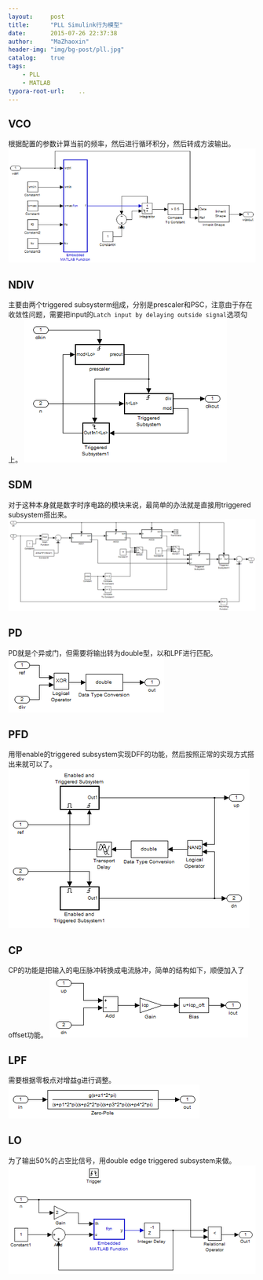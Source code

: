 ```yaml
---
layout:     post
title:      "PLL Simulink行为模型"
date:       2015-07-26 22:37:38
author:     "MaZhaoxin"
header-img: "img/bg-post/pll.jpg"
catalog:    true
tags:
    - PLL
    - MATLAB
typora-root-url:	..
---
```


## VCO
根据配置的参数计算当前的频率，然后进行循环积分，然后转成方波输出。
![](/img/in-post/2015-07-26-PLL_Simulink_Behavior_Model.assets/VCO.png)

## NDIV
主要由两个triggered subsysterm组成，分别是prescaler和PSC，注意由于存在收敛性问题，需要把input的`Latch input by delaying outside signal`选项勾上。
![](/img/in-post/2015-07-26-PLL_Simulink_Behavior_Model.assets/NDIV.png)

## SDM
对于这种本身就是数字时序电路的模块来说，最简单的办法就是直接用triggered subsystem搭出来。
![](/img/in-post/2015-07-26-PLL_Simulink_Behavior_Model.assets/SDM.png)

## PD
PD就是个异或门，但需要将输出转为double型，以和LPF进行匹配。
![](/img/in-post/2015-07-26-PLL_Simulink_Behavior_Model.assets/PD.png)

## PFD
用带enable的triggered subsystem实现DFF的功能，然后按照正常的实现方式搭出来就可以了。
![](/img/in-post/2015-07-26-PLL_Simulink_Behavior_Model.assets/PFD.png)

## CP
CP的功能是把输入的电压脉冲转换成电流脉冲，简单的结构如下，顺便加入了offset功能。
![](/img/in-post/2015-07-26-PLL_Simulink_Behavior_Model.assets/CP.png)

## LPF
需要根据零极点对增益g进行调整。
![](/img/in-post/2015-07-26-PLL_Simulink_Behavior_Model.assets/LPF.png)

## LO
为了输出50%的占空比信号，用double edge triggered subsystem来做。
![](/img/in-post/2015-07-26-PLL_Simulink_Behavior_Model.assets/LO.png)

